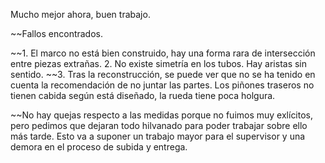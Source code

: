 Mucho mejor ahora, buen trabajo.

~~Fallos encontrados.

~~1. El marco no está bien construido, hay una forma rara de intersección entre piezas extrañas. 
2. No existe simetría en los tubos. Hay aristas sin sentido.
~~3. Tras la reconstrucción, se puede ver que no se ha tenido en cuenta la recomendación de no juntar las partes. Los piñones traseros no tienen cabida según está diseñado, la rueda tiene poca holgura.


~~No hay quejas respecto a las medidas porque no fuimos muy exlícitos, pero pedimos que dejaran todo hilvanado para poder trabajar sobre ello más tarde. Esto va a suponer un trabajo mayor para el supervisor y una demora en el proceso de subida y entrega. 
